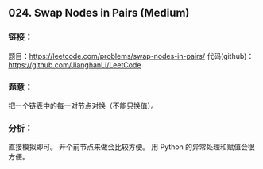 ## 024. Swap Nodes in Pairs (Medium)

### **链接**：
题目：https://leetcode.com/problems/swap-nodes-in-pairs/
代码(github)：https://github.com/JianghanLi/LeetCode

### **题意**：
把一个链表中的每一对节点对换（不能只换值）。

### **分析**：

直接模拟即可。
开个前节点来做会比较方便。
用 Python 的异常处理和赋值会很方便。
